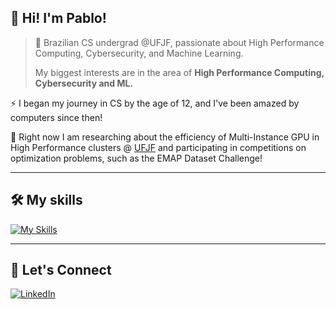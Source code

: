 ## 👋 Hi! I'm <strong>Pablo!</strong>

> 🚀 Brazilian CS undergrad @UFJF, passionate about High Performance Computing, Cybersecurity, and Machine Learning.
>
> My biggest interests are in the area of **High Performance Computing, Cybersecurity and ML.**

⚡ I began my journey in CS by the age of 12, and I've been amazed by computers since then!

🔭 Right now I am researching about the efficiency of Multi-Instance GPU in High Performance clusters @ [UFJF](https://www2.ufjf.br/ufjf/) and participating in competitions on optimization problems, such as the EMAP Dataset Challenge!

---

## 🛠️ My skills

[![My Skills](https://skillicons.dev/icons?i=c,cpp,python,go,java,php,ts,js,html,css,django,nextjs,mysql,git)](https://skillicons.dev)

---

## 🤝 Let's Connect
[![LinkedIn](https://skillicons.dev/icons?i=linkedin)](https://www.linkedin.com/in/pablo-henrique-silva-de-faria-29803a325)
